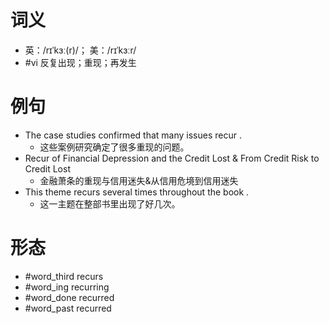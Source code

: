 # 词义
- 英：/rɪˈkɜː(r)/； 美：/rɪˈkɜːr/
- #vi 反复出现；重现；再发生
# 例句
- The case studies confirmed that many issues recur .
	- 这些案例研究确定了很多重现的问题。
- Recur of Financial Depression and the Credit Lost & From Credit Risk to Credit Lost
	- 金融萧条的重现与信用迷失&从信用危境到信用迷失
- This theme recurs several times throughout the book .
	- 这一主题在整部书里出现了好几次。
# 形态
- #word_third recurs
- #word_ing recurring
- #word_done recurred
- #word_past recurred
